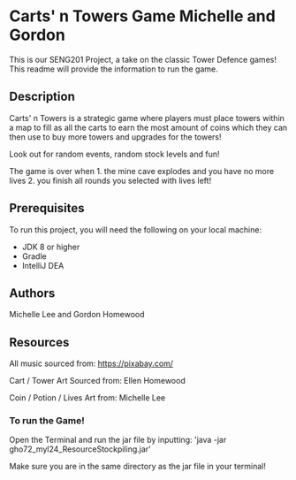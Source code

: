 # Carts' n Towers Game Michelle and Gordon
This is our SENG201 Project, a take on the classic Tower Defence games!
This readme will provide the information to run the game.

## Description
Carts' n Towers is a strategic game where players must place towers within a map to fill as all the carts to earn the most amount of coins which they can then use to buy more towers and upgrades for the towers!

Look out for random events, random stock levels and fun!

The game is over when 1. the mine cave explodes and you have no more lives 2. you finish all rounds you selected with lives left!

## Prerequisites
To run this project, you will need the following on your local machine:
- JDK 8 or higher
- Gradle
- IntelliJ DEA

## Authors
Michelle Lee and Gordon Homewood


## Resources
All music sourced from: https://pixabay.com/ 

Cart / Tower Art Sourced from: Ellen Homewood

Coin / Potion / Lives Art from: Michelle Lee


### To run the Game!
Open the Terminal and run the jar file by inputting:
'java -jar gho72_myl24_ResourceStockpiling.jar'

Make sure you are in the same directory as the jar file in your terminal!